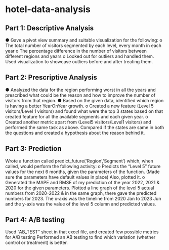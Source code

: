 # hotel-data-analysis
## Part 1: Descriptive Analysis 

●	Gave  a pivot view summary and suitable visualization for the following:
o	 The total number of visitors segmented by each level, every month in each year
o	The percentage difference in the number of visitors between different regions and years 
o	Looked out for outliers and handled them. Used visualization to showcase outliers before and after treating them. 

## Part 2: Prescriptive Analysis 
●	Analyzed the data for the region performing worst in all the years and prescribed what could be the reason and how to improve the number of visitors from that region.
●	Based on the given data, identified which region is having a better YearOnYear growth.
o	Created a new feature (Level 5 visitors/Level 1 visitors) and found what were the top 3 states based on that created feature for all the available segments and each given year. 
o	Created another metric apart from (Level5 visitors/Level1 visitors) and performed the same task as above. Compared if the states are same in both the questions and created a hypothesis about the reason behind it.

 ## Part 3: Prediction 
Wrote a function called predict_future(‘Region’,’Segment’) which, when called, would perform the following activity:
o	Predicts the “Level 5” future values for the next 6 months, given the parameters of the function. (Made sure the parameters have default values in place) Also, plotted it.
o	Generated the MAPE and RMSE of my prediction of the year 2022, 2021 & 2020 for the given parameters.
Plotted a line graph of the level 5 actual numbers from 2020-2022 & in the same graph, there gave the predicted numbers for 2023. The x-axis was the timeline from 2020 Jan to 2023 Jun and the y-axis was the value of the level 5 column and predicted values. 

## Part 4: A/B testing 
Used  “AB_TEST” sheet in that excel file, and created few possible metrics for A/B testing 
Performed an AB testing to find which variation (whether control or treatment) is better.

